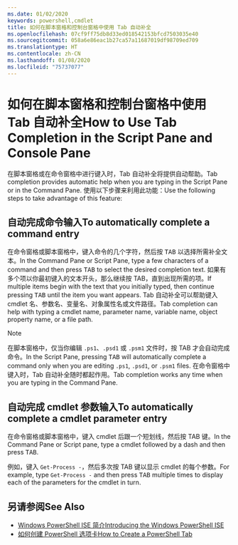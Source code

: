 ```yaml
---
ms.date: 01/02/2020
keywords: powershell,cmdlet
title: 如何在脚本窗格和控制台窗格中使用 Tab 自动补全
ms.openlocfilehash: 07cf9ff75db8d33ed018542153bfcd7503035e40
ms.sourcegitcommit: 058a6e86eac1b27ca57a11687019df98709ed709
ms.translationtype: HT
ms.contentlocale: zh-CN
ms.lasthandoff: 01/08/2020
ms.locfileid: "75737077"
---
```

# <a name="how-to-use-tab-completion-in-the-script-pane-and-console-pane"></a><span data-ttu-id="96417-103">如何在脚本窗格和控制台窗格中使用 Tab 自动补全</span><span class="sxs-lookup"><span data-stu-id="96417-103">How to Use Tab Completion in the Script Pane and Console Pane</span></span>

<span data-ttu-id="96417-104">在脚本窗格或在命令窗格中进行键入时，Tab 自动补全将提供自动帮助。</span><span class="sxs-lookup"><span data-stu-id="96417-104">Tab completion provides automatic help when you are typing in the Script Pane or in the Command Pane.</span></span> <span data-ttu-id="96417-105">使用以下步骤来利用此功能：</span><span class="sxs-lookup"><span data-stu-id="96417-105">Use the following steps to take advantage of this feature:</span></span>

## <a name="to-automatically-complete-a-command-entry"></a><span data-ttu-id="96417-106">自动完成命令输入</span><span class="sxs-lookup"><span data-stu-id="96417-106">To automatically complete a command entry</span></span>

<span data-ttu-id="96417-107">在命令窗格或脚本窗格中，键入命令的几个字符，然后按 <kbd>TAB</kbd> 以选择所需补全文本。</span><span class="sxs-lookup"><span data-stu-id="96417-107">In the Command Pane or Script Pane, type a few characters of a command and then press <kbd>TAB</kbd> to select the desired completion text.</span></span> <span data-ttu-id="96417-108">如果有多个项以你最初键入的文本开头，那么继续按 TAB<kbd></kbd>，直到出现所需的项。</span><span class="sxs-lookup"><span data-stu-id="96417-108">If multiple items begin with the text that you initially typed, then continue pressing <kbd>TAB</kbd> until the item you want appears.</span></span> <span data-ttu-id="96417-109">Tab 自动补全可以帮助键入 cmdlet 名、参数名、变量名、对象属性名或文件路径。</span><span class="sxs-lookup"><span data-stu-id="96417-109">Tab completion can help with typing a cmdlet name, parameter name, variable name, object property name, or a file path.</span></span>

> [!NOTE]
> <span data-ttu-id="96417-110">在脚本窗格中，仅当你编辑 `.ps1`、`.psd1` 或 `.psm1` 文件时，按 TAB<kbd></kbd> 才会自动完成命令。</span><span class="sxs-lookup"><span data-stu-id="96417-110">In the Script Pane, pressing <kbd>TAB</kbd> will automatically complete a command only when you are editing `.ps1`, `.psd1`, or `.psm1` files.</span></span> <span data-ttu-id="96417-111">在命令窗格中键入时，Tab 自动补全随时都起作用。</span><span class="sxs-lookup"><span data-stu-id="96417-111">Tab completion works any time when you are typing in the Command Pane.</span></span>

## <a name="to-automatically-complete-a-cmdlet-parameter-entry"></a><span data-ttu-id="96417-112">自动完成 cmdlet 参数输入</span><span class="sxs-lookup"><span data-stu-id="96417-112">To automatically complete a cmdlet parameter entry</span></span>

<span data-ttu-id="96417-113">在命令窗格或脚本窗格中，键入 cmdlet 后跟一个短划线，然后按 TAB <kbd></kbd>键。</span><span class="sxs-lookup"><span data-stu-id="96417-113">In the Command Pane or Script pane, type a cmdlet followed by a dash and then press <kbd>TAB</kbd>.</span></span>

<span data-ttu-id="96417-114">例如，键入 `Get-Process -`，然后多次按 TAB <kbd></kbd>键以显示 cmdlet 的每个参数。</span><span class="sxs-lookup"><span data-stu-id="96417-114">For example, type `Get-Process -` and then press <kbd>TAB</kbd> multiple times to display each of the parameters for the cmdlet in turn.</span></span>

## <a name="see-also"></a><span data-ttu-id="96417-115">另请参阅</span><span class="sxs-lookup"><span data-stu-id="96417-115">See Also</span></span>

- [<span data-ttu-id="96417-116">Windows PowerShell ISE 简介</span><span class="sxs-lookup"><span data-stu-id="96417-116">Introducing the Windows PowerShell ISE</span></span>](Introducing-the-Windows-PowerShell-ISE.md)
- [<span data-ttu-id="96417-117">如何创建 PowerShell 选项卡</span><span class="sxs-lookup"><span data-stu-id="96417-117">How to Create a PowerShell Tab</span></span>](How-to-Create-a-PowerShell-Tab-in-Windows-PowerShell-ISE.md)
